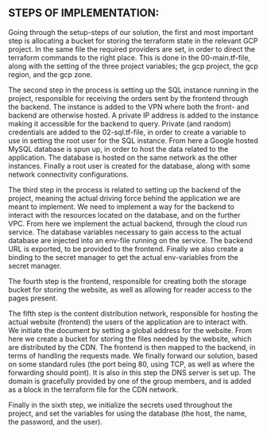 ## STEPS OF IMPLEMENTATION:
Going through the setup-steps of our solution, the first and most important step is allocating a bucket for storing the terraform state in the relevant GCP project. In the same file the required providers are set, in order to direct the terraform commands to the right place. This is done in the 00-main.tf-file, along with the setting of the three project variables; the gcp project, the gcp region, and the gcp zone.

The second step in the process is setting up the SQL instance running in the project, responsible for receiving the orders sent by the frontend through the backend. The instance is added to the VPN where both the front- and backend are otherwise hosted. A private IP address is added to the instance making it accessible for the backend to query. Private (and random) credentials are added to the 02-sql.tf-file, in order to create a variable to use in setting the root user for the SQL instance. From here a Google hosted MySQL database is spun up, in order to host the data related to the application. The database is hosted on the same network as the other instances. Finally a root user is created for the database, along with some network connectivity configurations.

The third step in the process is related to setting up the backend of the project, meaning the actual driving force behind the application we are meant to implement. We need to implement a way for the backend to interact with the resources located on the database, and on the further VPC. From here we implement the actual backend, through the cloud run service. The database variables necessary to gain access to the actual database are injected into an env-file running on the service. The backend URL is exported, to be provided to the frontend. Finally we also create a binding to the secret manager to get the actual env-variables from the secret manager.

The fourth step is the frontend, responsible for creating both the storage bucket for storing the website, as well as allowing for reader access to the pages present.

The fifth step is the content distribution network, responsible for hosting the actual website (frontend) the users of the application are to interact with. We initiate the document by setting a global address for the website. From here we create a bucket for storing the files needed by the website, which are distributed by the CDN. The frontend is then mapped to the backend, in terms of handling the requests made. We finally forward our solution, based on some standard rules (the port being 80, using TCP, as well as where the forwarding should point). It is also in this step the DNS server is set up. The domain is gracefully provided by one of the group members, and is added as a block in the terraform file for the CDN network.

Finally in the sixth step, we initialize the secrets used throughout the project, and set the variables for using the database (the host, the name, the password, and the user).
